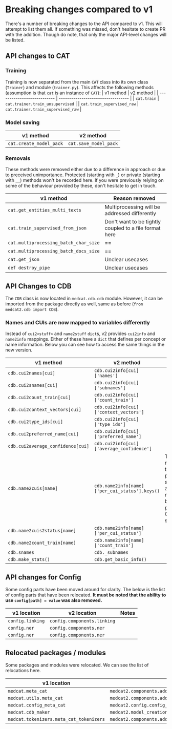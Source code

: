 # Breaking changes compared to v1

There's a number of breaking changes to the API compared to v1.
This will attempt to list them all.
If something was missed, don't hesitate to create PR with the addition.
Though do note, that only the major API-level changes will be listed.

## API changes to CAT

### Training

Training is now separated from the main `CAT` class into its own class (`Trainer`) and module (`trainer.py`).
This affects the following methods (assumption is that `cat` is an instance of `CAT`):
|          v1 method          |           v2 method                |
| --------------------------- | ---------------------------------- |
| `cat.train`                 | `cat.trainer.train_unsupervised`   |
| `cat.train_supervised_raw`  | `cat.trainer.train_supervised_raw` |

### Model saving

|          v1 method          |           v2 method                |
| --------------------------- | ---------------------------------- |
| `cat.create_model_pack`     | `cat.save_model_pack`              |

### Removals

These methods were removed either due to a difference in approach or due to preceived unimportance.
Protected (starting with `_`) or private (starting with `__`) methods won't be recorded here.
If you were previously relying on some of the behaviour provided by these, don't hesitate to get in touch.

|            v1 method           |              Reason removed                   |
| ------------------------------ | --------------------------------------------- |
| `cat.get_entities_multi_texts` | Multiprocessing will be addressed differently |
| `cat.train_supervised_from_json` | Don't want to be tightly coupled to a file format here |
| `cat.multiprocessing_batch_char_size` |                 ==||==                 |
| `cat.multiprocessing_batch_docs_size` |                 ==||==                 |
| `cat.get_json`                 | Unclear usecases                              |
| `def destroy_pipe`             | Unclear usecases                              |

## API Changes to CDB

The `CDB` class is now located in `medcat.cdb.cdb` module.
However, it can be imported from the package directly as well, same as before (`from medcat2.cdb import CDB`).

### Names and CUIs are now mapped to variables differently

Instead of `cui2<stuff>` and `name2stuff` `dict`s, v2 provides `cui2info` and `name2info` mappings.
Either of these have a `dict` that defines per concept or name information.
Below you can see how to access the same things in the new version.

|          v1 method                |           v2 method                            | Notes |
| --------------------------------- | ---------------------------------------------- | ----- |
| `cdb.cui2names[cui]`              | `cdb.cui2info[cui]['names']`                   |       |
| `cdb.cui2snames[cui]`             | `cdb.cui2info[cui]['subnames']`                |       |
| `cdb.cui2count_train[cui]`        | `cdb.cui2info[cui]['count_train']`             |       |
| `cdb.cui2context_vectors[cui]`    | `cdb.cui2info[cui]['context_vectors']`         |       |
| `cdb.cui2type_ids[cui]`           | `cdb.cui2info[cui]['type_ids']`                |       |
| `cdb.cui2preferred_name[cui]`     | `cdb.cui2info[cui]['preferred_name']`          |       |
| `cdb.cui2average_confidence[cui]` | `cdb.cui2info[cui]['average_confidence']`      |       |
| `cdb.name2cuis[name]`             | `cdb.name2info[name]['per_cui_status'].keys()` | There's no need to track per CUI status (on a per name basis) and per name CUIs separately |
| `cdb.name2cuis2status[name]`      | `cdb.name2info[name]['per_cui_status']`        |       |
| `cdb.name2count_train[name]`      | `cdb.name2info[name]['count_train']`           |       |
| `cdb.snames`                      | `cdb._subnames`                                |       |
| `cdb.make_stats()`                | `cdb.get_basic_info()`                         |       |


## API changes for Config

Some config parts have been moved around for clarity.
The below is the list of config parts that have been relocated.
**It must be noted that the ability to use `config[path] = value` was also removed.**

|          v1 location                    |           v2 location                                        | Notes |
| --------------------------------------- | ------------------------------------------------------------ | ----- |
| `config.linking`                        | `config.components.linking`                                  |       |
| `config.ner`                            | `config.components.ner`                                      |       |
| `config.ner`                            | `config.components.ner`                                      |       |

## Relocated packages / modules

Some packages and modules were relocated.
We can see the list of relocations here.

|          v1 location                    |           v2 location                                        | Notes |
| --------------------------------------- | ------------------------------------------------------------ | ----- |
| `medcat.meta_cat`                       | `medcat2.components.addons.meta_cat.meta_cat`                |       |
| `medcat.utils.meta_cat`                 | `medcat2.components.addons.meta_cat`                         |       |
| `medcat.config_meta_cat`                | `medcat2.config.config_meta_cat`                             |       |
| `medcat.cdb_maker`                      | `medcat2.model_creation.cdb_maker`                           |       |
| `medcat.tokenizers.meta_cat_tokenizers` | `medcat2.components.addons.meta_cat.mctokenizers.tokenizers` |       |
